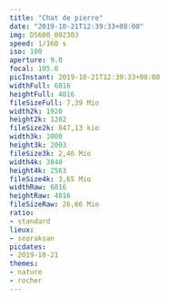 ```yaml
---
title: "Chat de pierre"
date: "2019-10-21T12:39:33+08:00"
img: D5600_002303
speed: 1/160 s
iso: 100
aperture: 9.0
focal: 105.0
picInstant: 2019-10-21T12:39:33+08:00
widthFull: 6016
heightFull: 4016
fileSizeFull: 7,39 Mio
width2k: 1920
height2k: 1282
fileSize2k: 847,13 kio
width3k: 3000
height3k: 2003
fileSize3k: 2,46 Mio
width4k: 3840
height4k: 2563
fileSize4k: 3,65 Mio
widthRaw: 6016
heightRaw: 4016
fileSizeRaw: 26,66 Mio
ratio:
- standard
lieux:
- seoraksan
picdates:
- 2019-10-21
themes:
- nature
- rocher 
---
```


